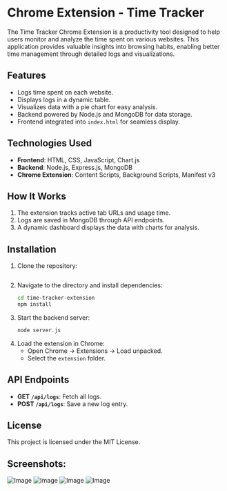 

# Chrome Extension - Time Tracker  

The Time Tracker Chrome Extension is a productivity tool designed to help users monitor and analyze the time spent on various websites. This application provides valuable insights into browsing habits, enabling better time management through detailed logs and visualizations.

## Features  
- Logs time spent on each website.  
- Displays logs in a dynamic table.  
- Visualizes data with a pie chart for easy analysis.  
- Backend powered by Node.js and MongoDB for data storage.  
- Frontend integrated into `index.html` for seamless display.  

## Technologies Used  
- **Frontend**: HTML, CSS, JavaScript, Chart.js  
- **Backend**: Node.js, Express.js, MongoDB  
- **Chrome Extension**: Content Scripts, Background Scripts, Manifest v3  

## How It Works  
1. The extension tracks active tab URLs and usage time.  
2. Logs are saved in MongoDB through API endpoints.  
3. A dynamic dashboard displays the data with charts for analysis.  

## Installation  
1. Clone the repository:  
   ```bash   
   ```  
2. Navigate to the directory and install dependencies:  
   ```bash  
   cd time-tracker-extension  
   npm install  
   ```  
3. Start the backend server:  
   ```bash  
   node server.js  
   ```  
4. Load the extension in Chrome:  
   - Open Chrome → Extensions → Load unpacked.  
   - Select the `extension` folder.  

## API Endpoints  
- **GET `/api/logs`**: Fetch all logs.  
- **POST `/api/logs`**: Save a new log entry.  

## License  
This project is licensed under the MIT License.  

## Screenshots:

![Image](https://github.com/user-attachments/assets/1d28f86b-40df-478e-a33a-f86a60f27710)
![Image](https://github.com/user-attachments/assets/ac9274fa-0180-4103-acbc-87559e4004a4)
![Image](https://github.com/user-attachments/assets/4716e4e9-bc93-4da2-afae-baa4d4b6ebc8)
![Image](https://github.com/user-attachments/assets/49ad4975-79f0-4415-8aff-09c544bed585)

